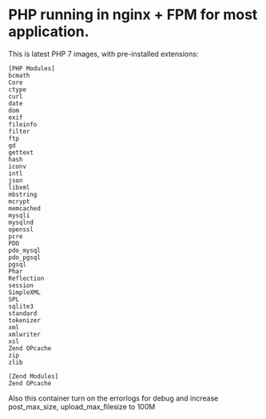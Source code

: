# PHP running in nginx + FPM for most application.

This is latest PHP 7 images, with pre-installed extensions:

````
[PHP Modules]
bcmath
Core
ctype
curl
date
dom
exif
fileinfo
filter
ftp
gd
gettext
hash
iconv
intl
json
libxml
mbstring
mcrypt
memcached
mysqli
mysqlnd
openssl
pcre
PDO
pdo_mysql
pdo_pgsql
pgsql
Phar
Reflection
session
SimpleXML
SPL
sqlite3
standard
tokenizer
xml
xmlwriter
xsl
Zend OPcache
zip
zlib

[Zend Modules]
Zend OPcache
````

Also this container turn on the errorlogs for debug and increase post_max_size, upload_max_filesize to 100M